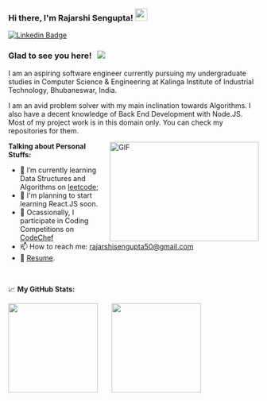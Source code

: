 ### Hi there, I'm Rajarshi Sengupta! <img src="https://media.giphy.com/media/hvRJCLFzcasrR4ia7z/giphy.gif" width="25px">

[![Linkedin Badge](https://img.shields.io/badge/-LinkedIn-0e76a8?style=flat-square&logo=Linkedin&logoColor=white)](https://www.linkedin.com/in/rajarshisg/)

### Glad to see you here! &nbsp; ![](https://visitor-badge.glitch.me/badge?page_id=rajarshisg.rajarshisg)

I am an aspiring software engineer currently pursuing my undergraduate studies in Computer Science & Engineering at Kalinga Institute of Industrial Technology, Bhubaneswar, India.

I am an avid problem solver with my main inclination towards Algorithms. I also have a decent knowledge of Back End Development with Node.JS. Most of my project work is in this domain only. You can check my repositories for them. 

<img align="right" alt="GIF" src="https://github.com/Gapur/Gapur/blob/master/coding.gif?raw=true" width="300" height="200" />
  

**Talking about Personal Stuffs:**

- 🚀 I’m currently learning Data Structures and Algorithms on [leetcode](https://leetcode.com/rajarshisg);
-  :ghost:   I'm planning to start learning React.JS soon.
- 🚀 Ocassionally, I participate in Coding Competitions on [CodeChef](https://www.codechef.com/users/rajcodes)
- 📫 How to reach me: rajarshisengupta50@gmail.com
- 📝 [Resume](https://drive.google.com/file/d/1ant-ApcfG4kT3r1jvPdMZ08zwReqEmOH/view).

</br>

📈 **My GitHub Stats:**

<p>
  <img height="180em" src="https://github-readme-stats.vercel.app/api?username=rajarshisg&show_icons=true&hide_border=true&&count_private=true&include_all_commits=true" />&emsp;&emsp;<img height="180em" src="https://github-readme-stats.vercel.app/api/top-langs/?username=rajarshisg&exclude_repo=KNN-Image-Classification&show_icons=true&hide_border=true&layout=compact&langs_count=8"/>
</p>

